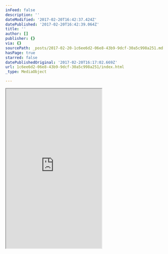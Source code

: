 ```yaml
---
inFeed: false
description: ''
dateModified: '2017-02-20T16:42:37.424Z'
datePublished: '2017-02-20T16:42:39.064Z'
title: ''
author: []
publisher: {}
via: {}
sourcePath: _posts/2017-02-20-1c6ee6d2-06e8-43b9-9dcf-30a5c998a251.md
hasPage: true
starred: false
datePublishedOriginal: '2017-02-20T16:17:02.669Z'
url: 1c6ee6d2-06e8-43b9-9dcf-30a5c998a251/index.html
_type: MediaObject

---
```

<iframe src="https://the-grid.github.io/ed-userhtml/?g=eJw9j9kKwjAURH-l5AOS-uCCNIqKdaGgUlHxrTa3ScQ09SZa8evdfTzDzDAT6QIzA4HDnBPlfeW6jAmbOyqtlSeguTWssGgcEwxYIx7MqlWS5ptpvF2U1QhwqKG12xcxunljfMw26aRY7zvhUskUbvF0e182zzW7aqhfNX0wBxACBPd4ARLUWnjFSbsVkkCBlspz0gyf8J51sCgAOXmyyVDq8mf5C998SHqJzYQuJaU0Yp9TvQcA-kr4" height="500" style=""></iframe>